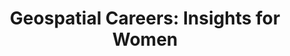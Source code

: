 ---
weight: 20
title: "Geospatial Careers: Insights for Women"
when_date: "9 & 16 October 2024"
when_time: "10 AM EST / 4 PM CEST / 7:30 PM IST"
where: "Virtual"
description: "[Women+ in Geospatial](https://womeningeospatial.org/) and the CNG, in collaboration with [Development Seed](https://developmentseed.org/) and [Element 84](https://element84.com/), are organizing a two-part webinar series on Career Guidance in Geospatial Data Science. The series aims to support entry- and mid-level professional women in the field of geospatial data science, as they navigate the field of geospatial data science. Speakers will discuss their personal journeys in the geospatial field, sharing insights into their educational backgrounds, career paths, and the challenges they overcame."
price: "Free"
image_url: ""
cta_text: "Reserve your spot"
cta_url: "https://47016186.hs-sites.com/women-in-geospatial-webinar"
hide_cta: true
# passed: true
---